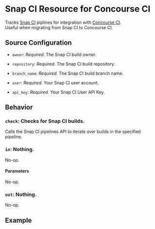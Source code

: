 # Snap CI Resource for Concourse CI

Tracks [Snap CI](https://snap-ci.com) piplines for integration with 
[Concourse CI](https://concourse.ci/).  
Useful when migrating from Snap CI to Concourse CI.

## Source Configuration

* `owner`: *Required.* The Snap CI build owner.

* `repository`: *Required.* The Snap CI build repository.

* `branch_name`: *Required.* The Snap CI build branch name.

* `user`: *Required.* Your Snap CI user account.

* `api_key`: *Required.* Your Snap CI User API Key.

## Behavior

### `check`: Checks for Snap CI builds.

Calls the Snap CI pipelines API to iterate over builds in the specified 
pipeline.


### `in`: Nothing.

No-op.


#### Parameters

No-op.


### `out`: Nothing.

No-op.


## Example

``` yaml

```
